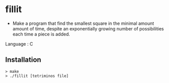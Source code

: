 # fillit
- Make a program that find the smallest square in the minimal amount amount of time,
despite an exponentially growing number of possibilities each time a piece is added.

Language : C

## Installation
```
> make
> ./fillit [tetriminos file]
```
